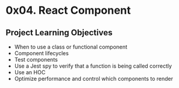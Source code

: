 # 0x04. React Component

## Project Learning Objectives
* When to use a class or functional component
* Component lifecycles
* Test components
* Use a Jest spy to verify that a function is being called correctly
* Use an HOC
* Optimize performance and control which components to render
